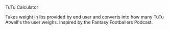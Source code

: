 TuTu Calculator

Takes weight in lbs provided by end user and converts into how many TuTu Atwell's the user weighs. Inspired by the Fantasy Footballers Podcast.